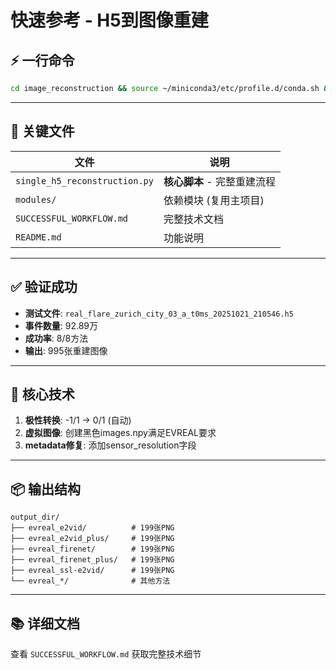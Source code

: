 # 快速参考 - H5到图像重建

## ⚡ 一行命令

```bash
cd image_reconstruction && source ~/miniconda3/etc/profile.d/conda.sh && conda activate Umain2 && python single_h5_reconstruction.py "<h5文件路径>" "<输出目录名>"
```

---

## 📁 关键文件

| 文件 | 说明 |
|------|------|
| `single_h5_reconstruction.py` | **核心脚本** - 完整重建流程 |
| `modules/` | 依赖模块 (复用主项目) |
| `SUCCESSFUL_WORKFLOW.md` | 完整技术文档 |
| `README.md` | 功能说明 |

---

## ✅ 验证成功

- **测试文件**: `real_flare_zurich_city_03_a_t0ms_20251021_210546.h5`
- **事件数量**: 92.89万
- **成功率**: 8/8方法
- **输出**: 995张重建图像

---

## 🔧 核心技术

1. **极性转换**: -1/1 → 0/1 (自动)
2. **虚拟图像**: 创建黑色images.npy满足EVREAL要求
3. **metadata修复**: 添加sensor_resolution字段

---

## 📦 输出结构

```
output_dir/
├── evreal_e2vid/          # 199张PNG
├── evreal_e2vid_plus/     # 199张PNG
├── evreal_firenet/        # 199张PNG
├── evreal_firenet_plus/   # 199张PNG
├── evreal_ssl-e2vid/      # 199张PNG
└── evreal_*/              # 其他方法
```

---

## 📚 详细文档

查看 `SUCCESSFUL_WORKFLOW.md` 获取完整技术细节
